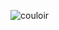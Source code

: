 ![couloir](https://github.com/mathieuwillett/h24-v11_inspirations_willett/assets/143769896/c3a104a0-28da-4172-ace0-fffed60cbc93)
